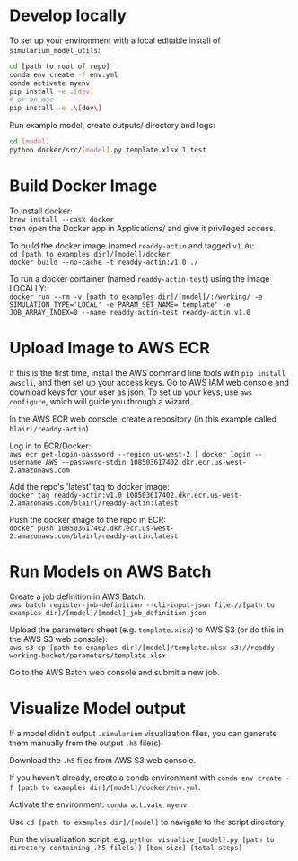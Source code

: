 # Develop locally

To set up your environment with a local editable install of `simularium_model_utils`:
```bash
cd [path to root of repo]
conda env create -f env.yml
conda activate myenv
pip install -e .[dev]
# or on mac
pip install -e .\[dev\]
```
Run example model, create outputs/ directory and logs:
```bash
cd [model]
python docker/src/[model].py template.xlsx 1 test
```

# Build Docker Image

To install docker:<br/>
`brew install --cask docker`<br/>
then open the Docker app in Applications/ and give it privileged access.

To build the docker image (named `readdy-actin` and tagged `v1.0`):<br/>
`cd [path to examples dir]/[model]/docker`<br/>
`docker build --no-cache -t readdy-actin:v1.0 ./`

To run a docker container (named `readdy-actin-test`) using the image LOCALLY:<br/>
`docker run --rm -v [path to examples dir]/[model]/:/working/ -e SIMULATION_TYPE='LOCAL' -e PARAM_SET_NAME='template' -e JOB_ARRAY_INDEX=0 --name readdy-actin-test readdy-actin:v1.0`

# Upload Image to AWS ECR

If this is the first time, install the AWS command line tools with `pip install awscli`, and then set up your access keys. Go to AWS IAM web console and download keys for your user as json. To set up your keys, use `aws configure`, which will guide you through a wizard.

In the AWS ECR web console, create a repository (in this example called `blairl/readdy-actin`)

Log in to ECR/Docker:<br/>`aws ecr get-login-password --region us-west-2 | docker login --username AWS --password-stdin 108503617402.dkr.ecr.us-west-2.amazonaws.com`

Add the repo's 'latest' tag to docker image:<br/>
`docker tag readdy-actin:v1.0 108503617402.dkr.ecr.us-west-2.amazonaws.com/blairl/readdy-actin:latest`

Push the docker image to the repo in ECR:<br/>
`docker push 108503617402.dkr.ecr.us-west-2.amazonaws.com/blairl/readdy-actin:latest`

# Run Models on AWS Batch

Create a job definition in AWS Batch:<br/>
`aws batch register-job-definition --cli-input-json file://[path to examples dir]/[model]/[model]_job_definition.json`

Upload the parameters sheet (e.g. `template.xlsx`) to AWS S3 (or do this in the AWS S3 web console):<br/>
`aws s3 cp [path to examples dir]/[model]/template.xlsx s3://readdy-working-bucket/parameters/template.xlsx`

Go to the AWS Batch web console and submit a new job.

# Visualize Model output

If a model didn't output `.simularium` visualization files, you can generate them manually from the output `.h5` file(s). 

Download the `.h5` files from AWS S3 web console.

If you haven't already, create a conda environment with `conda env create -f [path to examples dir]/[model]/docker/env.yml`.

Activate the environment: `conda activate myenv`.

Use `cd [path to examples dir]/[model]` to navigate to the script directory.

Run the visualization script, e.g. `python visualize_[model].py [path to directory containing .h5 file(s)] [box size] [total steps]`